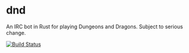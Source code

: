 # dnd #
An IRC bot in Rust for playing Dungeons and Dragons. Subject to serious change.

[![Build Status](https://travis-ci.org/aaronweiss74/dnd.svg?branch=master)](https://travis-ci.org/aaronweiss74/dnd)

